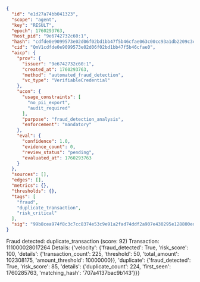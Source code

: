 ```json
{
  "id": "e1d27a74bb041323",
  "scope": "agent",
  "key": "RESULT",
  "epoch": 1760293763,
  "host_pid": "9e6742732c60:1",
  "hash": "cdfde0e9099573e02d06f02bd1bb47f5b46cfae063c00cc93a1db2209c3c0c62",
  "cid": "QmV1cdfde0e9099573e02d06f02bd1bb47f5b46cfae0",
  "aicp": {
    "prov": {
      "issuer": "9e6742732c60:1",
      "created_at": 1760293763,
      "method": "automated_fraud_detection",
      "vc_type": "VerifiableCredential"
    },
    "ucon": {
      "usage_constraints": [
        "no_pii_export",
        "audit_required"
      ],
      "purpose": "fraud_detection_analysis",
      "enforcement": "mandatory"
    },
    "eval": {
      "confidence": 1.0,
      "evidence_count": 0,
      "review_status": "pending",
      "evaluated_at": 1760293763
    }
  },
  "sources": [],
  "edges": [],
  "metrics": {},
  "thresholds": {},
  "tags": [
    "fraud",
    "duplicate_transaction",
    "risk_critical"
  ],
  "sig": "99b8cea974f8c3c7cc8374e53c9e91a2fad74ddf2a907e430295e128800ed9cc"
}
```

Fraud detected: duplicate_transaction (score: 92)
Transaction: 111000028017264
Details: {'velocity': {'fraud_detected': True, 'risk_score': 100, 'details': {'transaction_count': 225, 'threshold': 50, 'total_amount': 102308175, 'amount_threshold': 10000000}}, 'duplicate': {'fraud_detected': True, 'risk_score': 85, 'details': {'duplicate_count': 224, 'first_seen': 1760285763, 'matching_hash': '707a4137bac9b143'}}}